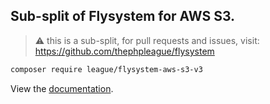 ## Sub-split of Flysystem for AWS S3.

> ⚠️ this is a sub-split, for pull requests and issues, visit: https://github.com/thephpleague/flysystem

```bash
composer require league/flysystem-aws-s3-v3
```

View the [documentation](https://flysystem.thephpleague.com/docs/adapter/aws-s3-v3/).
